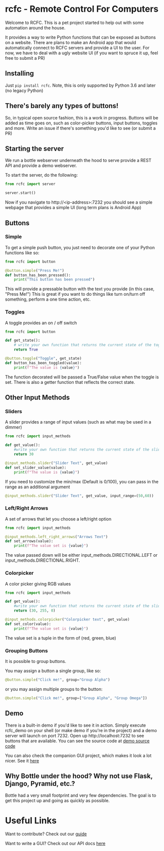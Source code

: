 # rcfc - Remote Control For Computers
Welcome to RCFC.  This is a pet project started to help out with some automation around the house.

It provides a way to write Python functions that can be exposed as buttons on a website.  There are plans to make an Android app that would automatically connect to RCFC servers and provide a UI to the user.  For now, we have to deal with a ugly website UI (if you want to spruce it up, feel free to submit a PR)

## Installing 

Just `pip install rcfc`.  Note, this is only supported by Python 3.6 and later (no legacy Python)

## There's barely any types of buttons!

So, in typical open source fashion, this is a work in progress.  Buttons will be added as time goes on, such as color-picker buttons, input buttons, toggles and more.  Write an issue if there's something you'd like to see (or submit a PR)  

## Starting the server

We run a bottle webserver underneath the hood to serve provide a REST API and provide a demo webserver.

To start the server, do the following:

```python
from rcfc import server

server.start()
```

Now if you navigate to http://\<ip-address\>:7232 you should see a simple webpage that provides a simple UI (long term plans is Android App)

## Buttons
### Simple
To get a simple push button, you just need to decorate one of your Python functions like so:

```python
from rcfc import button

@button.simple("Press Me!")
def button_has_been_pressed():
    print("This button has been pressed")
```
This will provide a pressable button with the text you provide (in this case, "Press Me!")
This is great if you want to do things like turn on/turn off something, perform a one time action, etc.

### Toggles
A toggle provides an on / off switch
```python
from rcfc import button

def get_state():
    # write your own function that returns the current state of the toggle
    return True

@button.toggle("Toggle", get_state)
def button_has_been_toggled(value):
    print(f"The value is {value}")
```

The function decorated will be passed a True/False value when the toggle is set.   There is also a getter function that reflects the correct state. 

## Other Input Methods
### Sliders

A slider provides a range of input values (such as what may be used in a dimmer)

```python
from rcfc import input_methods

def get_value():
    #write your own function that returns the current state of the slider
    return 30

@input_methods.slider("Slider Text", get_value)
def set_slider_value(value):
    print(f"The value is {value}")
```

If you need to customize the min/max (Default is 0/100), you can pass in the range as an additional argument

```python
@input_methods.slider("Slider Text", get_value, input_range=(50,60))
```

### Left/Right Arrows

A set of arrows that let you choose a left/right option

```python
from rcfc import input_methods

@input_methods.left_right_arrows("Arrows Text")
def set_arrows(value):
    print(f"The value set is {value}")
```

The value passed down will be either input_methods.DIRECTIONAL.LEFT or input_methods.DIRECTIONAL.RIGHT.

### Colorpicker

A color picker giving RGB values

```python
from rcfc import input_methods

def get_value():
    #write your own function that returns the current state of the slider
    return (30, 255, 0)

@input_methods.colorpicker("Colorpicker text", get_value)
def set_color(value):
    print(f"The value set is {value}")

```

The value set is a tuple in the form of (red, green, blue)

### Grouping Buttons

It is possible to group buttons.

You may assign a button a single group, like so: 

```python
@button.simple("Click me!", group="Group Alpha")
```

or you may assign multiple groups to the button:

```python
@button.simple("Click me!", group=["Group Alpha", "Group Omega"])
```

## Demo
There is a built-in demo if you'd like to see it in action.  Simply execute rcfc_demo on your shell (or make demo if you're in the project) and a demo server will launch on port 7232.
Open up http://localhost:7232 to see buttons that are available.  You can see the source code at [demo source code](rcfc/demo.py)

You can also check the companion GUI project, which makes it look a lot nicer.  See it [here](https://github.com/pviafore/rcfc-ionic)

## Why Bottle under the hood? Why not use Flask, Django, Pyramid, etc.?
Bottle had a very small footprint and very few dependencies.  The goal is to get this project up and going as quickly as possible.

# Useful Links

Want to contribute? Check out our [guide](CONTRIBUTING.md)

Want to write a GUI?  Check out our API docs [here](docs/api.md)
